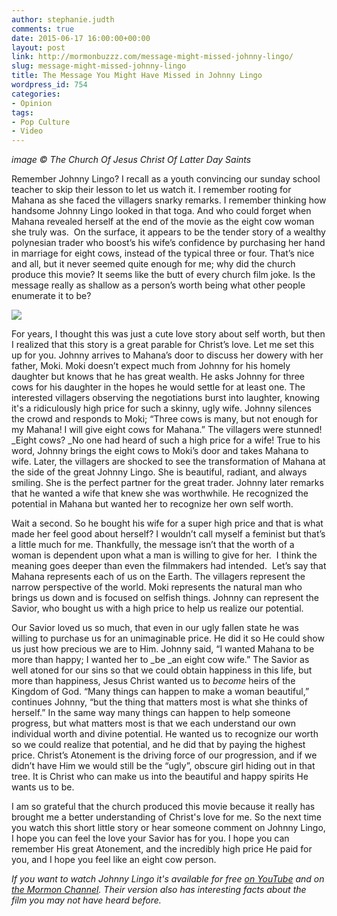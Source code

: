 ```yaml
---
author: stephanie.judth
comments: true
date: 2015-06-17 16:00:00+00:00
layout: post
link: http://mormonbuzzz.com/message-might-missed-johnny-lingo/
slug: message-might-missed-johnny-lingo
title: The Message You Might Have Missed in Johnny Lingo
wordpress_id: 754
categories:
- Opinion
tags:
- Pop Culture
- Video
---
```


_image © The Church Of Jesus Christ Of Latter Day Saints_

Remember Johnny Lingo? I recall as a youth convincing our sunday school teacher to skip their lesson to let us watch it. I remember rooting for Mahana as she faced the villagers snarky remarks. I remember thinking how handsome Johnny Lingo looked in that toga. And who could forget when Mahana revealed herself at the end of the movie as the eight cow woman she truly was.  On the surface, it appears to be the tender story of a wealthy polynesian trader who boost’s his wife’s confidence by purchasing her hand in marriage for eight cows, instead of the typical three or four. That’s nice and all, but it never seemed quite enough for me; why did the church produce this movie? It seems like the butt of every church film joke. Is the message really as shallow as a person’s worth being what other people enumerate it to be?

![](http://utahvalley360.com/wp-content/uploads/2014/06/Johnny-Lingo-how-many-cows.gif)

For years, I thought this was just a cute love story about self worth, but then I realized that this story is a great parable for Christ’s love. Let me set this up for you. Johnny arrives to Mahana’s door to discuss her dowery with her father, Moki. Moki doesn’t expect much from Johnny for his homely daughter but knows that he has great wealth. He asks Johnny for three cows for his daughter in the hopes he would settle for at least one. The interested villagers observing the negotiations burst into laughter, knowing it's a ridiculously high price for such a skinny, ugly wife. Johnny silences the crowd and responds to Moki; “Three cows is many, but not enough for my Mahana! I will give eight cows for Mahana.” The villagers were stunned! _Eight cows? _No one had heard of such a high price for a wife! True to his word, Johnny brings the eight cows to Moki’s door and takes Mahana to wife. Later, the villagers are shocked to see the transformation of Mahana at the side of the great Johnny Lingo. She is beautiful, radiant, and always smiling. She is the perfect partner for the great trader. Johnny later remarks that he wanted a wife that knew she was worthwhile. He recognized the potential in Mahana but wanted her to recognize her own self worth.

Wait a second. So he bought his wife for a super high price and that is what made her feel good about herself? I wouldn’t call myself a feminist but that’s a little much for me. Thankfully, the message isn’t that the worth of a woman is dependent upon what a man is willing to give for her.  I think the meaning goes deeper than even the filmmakers had intended.  Let’s say that Mahana represents each of us on the Earth. The villagers represent the narrow perspective of the world. Moki represents the natural man who brings us down and is focused on selfish things. Johnny can represent the Savior, who bought us with a high price to help us realize our potential.

Our Savior loved us so much, that even in our ugly fallen state he was willing to purchase us for an unimaginable price. He did it so He could show us just how precious we are to Him. Johnny said, “I wanted Mahana to be more than happy; I wanted her to _be _an eight cow wife.” The Savior as well atoned for our sins so that we could obtain happiness in this life, but more than happiness, Jesus Christ wanted us to _become_ heirs of the Kingdom of God. “Many things can happen to make a woman beautiful,” continues Johnny, “but the thing that matters most is what she thinks of herself.” In the same way many things can happen to help someone progress, but what matters most is that we each understand our own individual worth and divine potential. He wanted us to recognize our worth so we could realize that potential, and he did that by paying the highest price. Christ’s Atonement is the driving force of our progression, and if we didn’t have Him we would still be the “ugly”, obscure girl hiding out in that tree. It is Christ who can make us into the beautiful and happy spirits He wants us to be.

I am so grateful that the church produced this movie because it really has brought me a better understanding of Christ's love for me. So the next time you watch this short little story or hear someone comment on Johnny Lingo, I hope you can feel the love your Savior has for you. I hope you can remember His great Atonement, and the incredibly high price He paid for you, and I hope you feel like an eight cow person.

_If you want to watch Johnny Lingo it's available for free [on YouTube](https://www.youtube.com/watch?v=pfahoLfrddU) and on[ the Mormon Channel](https://www.mormonchannel.org/watch/collection/mormon-channel-videos/johnny-lingo-1). Their version also has interesting facts about the film you may not have heard before._

